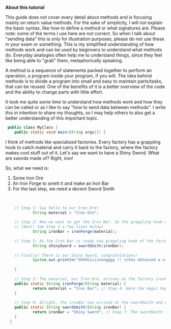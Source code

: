 
**About this tutorial**

This guide does not cover every detail about methods and is focusing mainly on return value methods. For the sake of simplicity, I will not explain the basic syntax, like how to define a method or what signatures are.
Please note: some of the terms I use here are not correct. So when I talk about "sending data" this is only for illustration purposes, please do not use these in your exam or something.
This is my simplified understanding of how methods work and can be used by beginners to understand what methods do.
Everyday analogies often help me to understand things, since they feel like being able to "grab" them, metaphorically speaking.

A method is a sequence of statements packed together to perform an operation, a program inside your program, if you will. The idea behind methods is to divide a program into small and easy to maintain parts/tasks, that can be reused.
One of the benefits of it is a better overview of the code and the ability to change parts with little effort.

It took me quite some time to understand how methods work and how they can be called or as I like to say "how to send data between methods".
I write this in intention to share my thoughts, so I may help others to also get a better understanding of this important topic.
 <br/>
 
```java    
 public class MyClass {
    public static void main(String args[]) {
```
    
I think of methods like specialized factories. Every factory has a grappling hook to catch material and carry it back to the factory, where the factory makes cool stuff out of it.
Let's say we want to have a Shiny Sword.
What are swords made of? Right, iron!

So, what we need is:
1. Some Iron Ore
2. An Iron Forge to smelt it and make an Iron Bar
3. For the last step, we need a decent Sword Smith

<br/>

```java
    // Step 1: Say hello to our Iron Ore!    
            String material = "Iron Ore";
    
    // Step 2: Now we want to get the Iron Bar. So the grappling hook of the factory "ironForge" (the method) is carrying the Iron Ore to it.
    // (Next: See Step 3 a few lines below)
            String ironBar = ironForge(material);
    
    // Step 5: As the Iron Bar is ready now grappling hook of the factory "swordSmith" can carry it to make our sword. (Next: See Step 6 a few lines below, the method swordSmith)
            String shinySword = swordSmith(ironBar);
    
    // Finally! There is our Shiny Sword, congratulations!
            System.out.println("Shhhhiiiinnngggg !! \nYou obtained a nice " +shinySword + " !");
    
    }
    
    // Step 3: The material, our Iron Ore, arrives at the factory ironForge - yay!
    public static String ironForge(String material) {    
            return material = "Iron Bar"; // Step 4: Here the magic happens and our material "Iron Ore" is returned from the ironForge as Iron Bar. (Next: See Step 5 a few lines above, the string variable shinySword)
    }
    
    // Step 6: Alright, the ironBar has arrived at the swordSmith and our sword soon will be ready.
    public static String swordSmith(String ironBar) {
            return ironBar = "Shiny Sword"; // Step 7: The swordSmith is wielding his hammer *clink clink* and there we go, our ironBar now has become a Shiny Sword. Let's have a look at it, shall we? (Next: See Step Finally a few lines above)
    }  
  }
